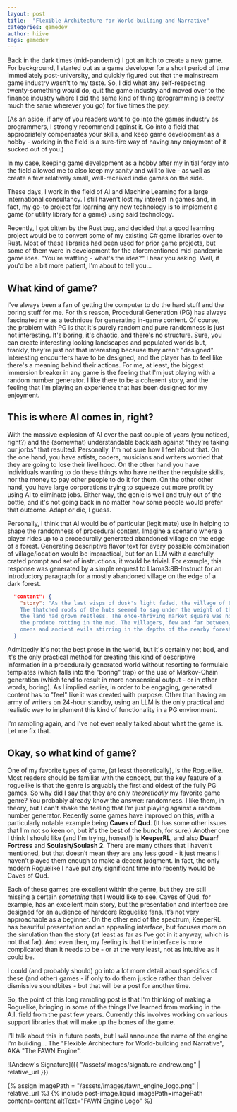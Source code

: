 ```yaml
---
layout: post
title:  "Flexible Architecture for World-building and Narrative"
categories: gamedev
author: hiive
tags: gamedev
---
```


Back in the dark times (mid-pandemic) I got an itch to create a new game. For background, I started out as a game developer for a short period of time immediately post-university, and quickly figured out that the mainstream game industry wasn't to my taste.
So, I did what any self-respecting twenty-something would do, quit the game industry and moved over to the finance industry where I did the same kind of thing (programming is pretty much the same wherever you go) for five times the pay.

(As an aside, if any of you readers want to go into the games industry as programmers, I strongly recommend against it. Go into a field that appropriately compensates your skills, and keep game development as a hobby - working in the field is a sure-fire way of having any enjoyment of it sucked out of you.)

In my case, keeping game development as a hobby after my initial foray into the field allowed me to also keep my sanity and will to live - as well as create a few relatively small, well-received indie games on the side.

These days, I work in the field of AI and Machine Learning for a large international consultancy. I still haven't lost my interest in games and, in fact, my go-to project for learning any new technology is to implement a game (or utility library for a game) using said technology.

Recently, I got bitten by the Rust bug, and decided that a good learning project would be to convert some of my existing C# game libraries over to Rust. Most of these libraries had been used for prior game projects, but some of them were in development for the aforementioned mid-pandemic game idea. "You're waffling - what's the idea?" I hear you asking. Well, if you'd be a bit more patient, I'm about to tell you...

## What kind of game?
I've always been a fan of getting the computer to do the hard stuff and the boring stuff for me. For this reason, Procedural Generation (PG) has always fascinated me as a technique for generating in-game content.
Of course, the problem with PG is that it's purely random and pure randomness is just not interesting. It's boring, it's chaotic, and there's no structure.
Sure, you can create interesting looking landscapes and populated worlds but, frankly, they're just not that interesting because they aren't "designed". Interesting encounters have to be designed, and the player has to feel like there's a meaning behind their actions.
For me, at least, the biggest immersion breaker in any game is the feeling that I'm just playing with a random number generator. I like there to be a coherent story, and the feeling that I'm playing an experience that has been designed for my enjoyment.

## This is where AI comes in, right?
With the massive explosion of AI over the past couple of years (you noticed, right?) and the (somewhat) understandable 
backlash against "they're taking our jorbs" that resulted. Personally, I'm not sure how I feel about that. On the one 
hand, you have artists, coders, musicians and writers worried that they are going to lose their livelihood. 
On the other hand you have individuals wanting to do these things who have neither the requisite skills, nor the money 
to pay other people to do it for them. On the other other hand, you have large corporations trying to squeeze out more 
profit by using AI to eliminate jobs. Either way, the genie is well and truly out of the bottle, 
and it's not going back in no matter how some people would prefer that outcome. Adapt or die, I guess.

Personally, I think that AI would be of particular (legitimate) use in helping to shape the randomness of procedural 
content. Imagine a scenario where a player rides up to a procedurally generated abandoned village on the edge of a 
forest. Generating descriptive flavor text for every possible combination of village/location would be impractical, 
but for an LLM with a carefully crated prompt and set of instructions, it would be trivial.
For example, this response was generated by a simple request to Llama3:8B-Instruct for an introductory paragraph for a 
mostly abandoned village on the edge of a dark forest.

```json
  "content": {
    "story": "As the last wisps of dusk's light faded, the village of Brindlemark lay shrouded in an unsettling silence. 
    The thatched roofs of the huts seemed to sag under the weight of the oppressive atmosphere, as if the very spirits of
    the land had grown restless. The once-thriving market square was now a scene of desolation, the stalls abandoned and
    the produce rotting in the mud. The villagers, few and far between, huddled in their homes, whispering tales of dark
    omens and ancient evils stirring in the depths of the nearby forest."
  }
```

Admittedly it's not the best prose in the world, but it's certainly not bad, and it's the only practical method for 
creating this kind of descriptive information in a procedurally generated world without resorting to formulaic templates 
(which falls into the "boring" trap) or the use of Markov-Chain generation (which tend to result in more nonsensical 
output - or in other words, boring). 
As I implied earlier, in order to be engaging, generated content has to "feel" like it was created with purpose. 
Other than having an army of writers on 24-hour standby, using an LLM is the only practical and realistic way to 
implement this kind of functionality in a PG environment.

I'm rambling again, and I've not even really talked about what the game is. Let me fix that.



## Okay, so what kind of game?
One of my favorite types of game, (at least theoretically), is the Roguelike. Most readers should be familiar with the 
concept, but the key feature of a roguelike is that the genre is arguably the first and oldest of the fully PG games.
So why did I say that they are only *theoretically* my favorite game genre? You probably already know the answer: 
randomness. I like them, in theory, but I can't shake the feeling that I'm just playing against a random number 
generator. Recently some games have improved on this, with a particularly notable example being **Caves of Qud**. 
(It has some other issues that I'm not so keen on, but it's the best of the bunch, for sure.) Another one I think I 
should like (and I'm trying, honest!) is **KeeperRL**, and also **Dwarf Fortress** and **Soulash/Soulash 2**. 
There are many others that I haven’t mentioned, but that doesn’t mean they are any less good - it just means I haven’t 
played them enough to make a decent judgment. In fact, the only modern Roguelike I have put any significant time into 
recently would be Caves of Qud.

Each of these games are excellent within the genre, but they are still missing a certain *something* that I would like 
to see. Caves of Qud, for example, has an excellent main story, but the presentation and interface are designed for an 
audience of hardcore Roguelike fans. It’s not very approachable as a beginner. On the other end of the spectrum, 
KeeperRL has beautiful presentation and an appealing interface, but focuses more on the simulation than the story 
(at least as far as I’ve got in it anyway, which is not that far). And even then, my feeling is that the interface 
is more complicated than it needs to be - or at the very least, not as intuitive as it could be.

I could (and probably should) go into a lot more detail about specifics of these (and other) games - if only to do them 
justice rather than deliver dismissive soundbites - but that will be a post for another time.

So, the point of this long rambling post is that I'm thinking of making a Roguelike, bringing in some of the things 
I've learned from working in the A.I. field from the past few years. Currently this involves working on various 
support libraries that will make up the bones of the game.

I'll talk about this in future posts, but I *will* announce the name of the engine I'm building... 
The "Flexible Architecture for World-building and Narrative", AKA "The FAWN Engine". 

![Andrew's Signature]({{ "/assets/images/signature-andrew.png" | relative_url }})


{% assign imagePath = "/assets/images/fawn_engine_logo.png" | relative_url %}
{% include post-image.liquid imagePath=imagePath content=content altText="FAWN Engine Logo" %}

